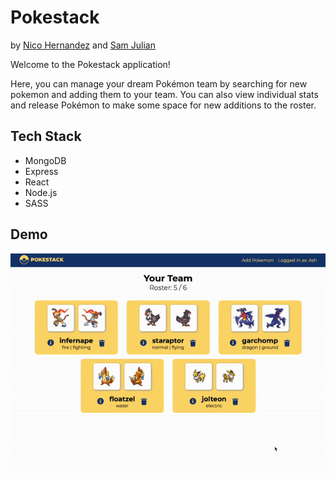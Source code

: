 # Pokestack
by [Nico Hernandez](https://github.com/nicohsfu) and [Sam Julian](https://github.com/SamJamZzz)

Welcome to the Pokestack application! 

Here, you can manage your dream Pokémon team by searching for new pokemon and adding them to your team. You can also view individual stats and release Pokémon to make some space for new additions to the roster.

## Tech Stack

- MongoDB
- Express
- React
- Node.js
- SASS 

## Demo

![demo of the app](https://github.com/nicohsfu/pokestack/blob/master/demo/PokeStackDemo.gif)